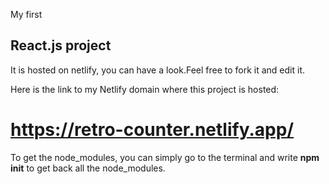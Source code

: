 <p>My first</p> 
<h2>React.js project</h2> 

<p>It is hosted on netlify, you can have a look.Feel free to fork it and edit it.</p>

Here is the link to my Netlify domain where this project is hosted:<h1> https://retro-counter.netlify.app/ </h1>

<p>To get the node_modules, you can simply go to the terminal and write <strong>npm init</strong> to get back all the node_modules.</p>
